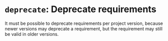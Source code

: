 # `deprecate`: Deprecate requirements

It must be possible to deprecate requirements per project version,
because newer versions may deprecate a requirement, but the requirement may still be valid in older versions.

